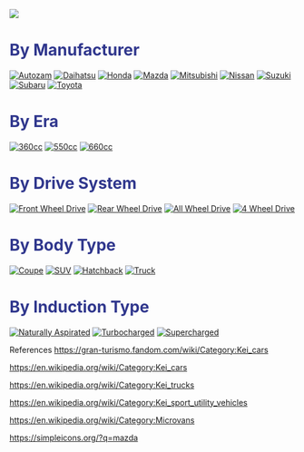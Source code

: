 ![](https://static0.hotcarsimages.com/wordpress/wp-content/uploads/2020/03/feature-image-kei-cars.jpg)

<h1 style="color:#30378d">By Manufacturer</h1>

[![Autozam](https://shields.io/badge/Autozam-9-red?logo=mazda&logoWidth=40&logoColor=white&style=for-the-badge&labelColor=30378d&color=red)](./vehicles/autozam/index.html)
[![Daihatsu](https://shields.io/badge/Daihatsu-9-red?logo=toyota&logoWidth=40&logoColor=white&style=for-the-badge&labelColor=EB0A1E&color=red)](./vehicles/daihatsu/index.html)
[![Honda](https://shields.io/badge/Honda-9-red?logo=honda&logoWidth=40&logoColor=white&style=for-the-badge&labelColor=047bc0&color=red)](./vehicles/honda/index.html)
[![Mazda](https://shields.io/badge/Mazda-9-red?logo=Mazda&logoWidth=40&logoColor=white&style=for-the-badge&labelColor=101010&color=red)](./vehicles/mazda/index.html)
[![Mitsubishi](https://shields.io/badge/Mitsubishi-9-red?logo=Mitsubishi&logoWidth=40&logoColor=white&style=for-the-badge&labelColor=E60012&color=red)](./vehicles/mitsubishi/index.html)
[![Nissan](https://shields.io/badge/Nissan-9-red?logo=Nissan&logoWidth=40&logoColor=white&style=for-the-badge&labelColor=C3002F&color=red)](./vehicles/nissan/index.html)
[![Suzuki](https://shields.io/badge/Suzuki-9-red?logo=Suzuki&logoWidth=40&logoColor=white&style=for-the-badge&labelColor=035dd0&color=red)](./vehicles/suzuki/index.html)
[![Subaru](https://shields.io/badge/Subaru-9-red?logo=Subaru&logoWidth=40&logoColor=white&style=for-the-badge&labelColor=013C74&color=red)](./vehicles/subaru/index.html)
[![Toyota](https://shields.io/badge/Toyota-4-red?logo=Toyota&logoWidth=40&logoColor=white&style=for-the-badge&labelColor=EB0A1E&color=red)](./vehicles/toyota/index.html)

<h1 style="color:#30378d">By Era</h1>

[![360cc](https://shields.io/badge/360cc-1-orange?logoWidth=40&logoColor=white&style=for-the-badge&labelColor=34A853&color=red)](./categories/era/360cc.html)
[![550cc](https://shields.io/badge/550cc-1-orange?logoWidth=40&logoColor=white&style=for-the-badge&labelColor=34A853&color=red)](./categories/era/550cc.html)
[![660cc](https://shields.io/badge/660cc-1-orange?logoWidth=40&logoColor=white&style=for-the-badge&labelColor=34A853&color=red)](./categories/era/660cc.html)

<h1 style="color:#30378d">By Drive System</h1>


[![Front Wheel Drive](https://shields.io/badge/Front%20Wheel%20Drive-1-orange?logoWidth=40&logoColor=white&style=for-the-badge&labelColor=009DE0&color=red)](./categories/drive/fwd.html)
[![Rear Wheel Drive](https://shields.io/badge/Rear%20Wheel%20Drive-1-orange?logoWidth=40&logoColor=white&style=for-the-badge&labelColor=009DE0&color=red)](./categories/drive/rwd.html)
[![All Wheel Drive](https://shields.io/badge/All%20Wheel%20Drive-1-orange?logoWidth=40&logoColor=white&style=for-the-badge&labelColor=009DE0&color=red)](./categories/drive/awd.html)
[![4 Wheel Drive](https://shields.io/badge/4%20Wheel%20Drive-1-orange?logoWidth=40&logoColor=white&style=for-the-badge&labelColor=009DE0&color=red)](./categories/drive/4wd.html)

<h1 style="color:#30378d">By Body Type</h1>

[![Coupe](https://shields.io/badge/Coupe-1-orange?logoWidth=40&logoColor=white&style=for-the-badge&labelColor=FFD500&color=red)](./categories/body/coupe.html)
[![SUV](https://shields.io/badge/SUV-1-orange?logoWidth=40&logoColor=white&style=for-the-badge&labelColor=FFD500&color=red)](./categories/body/suv.html)
[![Hatchback](https://shields.io/badge/Hatchback-1-orange?logoWidth=40&logoColor=white&style=for-the-badge&labelColor=FFD500&color=red)](./categories/body/hatchback.html)
[![Truck](https://shields.io/badge/Truck-1-orange?logoWidth=40&logoColor=white&style=for-the-badge&labelColor=FFD500&color=red)](./categories/body/truck.html)

<h1 style="color:#30378d">By Induction Type</h1>

[![Naturally Aspirated](https://shields.io/badge/Naturally%20Aspirated-1-orange?logoWidth=40&logoColor=white&style=for-the-badge&labelColor=30378d&color=red)](./categories/induction/natural.html)
[![Turbocharged](https://shields.io/badge/Turbocharged-1-orange?logoWidth=40&logoColor=white&style=for-the-badge&labelColor=30378d&color=red)](./categories/induction/turbocharged.html)
[![Supercharged](https://shields.io/badge/Supercharged-1-orange?logoWidth=40&logoColor=white&style=for-the-badge&labelColor=30378d&color=red)](./categories/induction/supercharged.html)

References
https://gran-turismo.fandom.com/wiki/Category:Kei_cars

https://en.wikipedia.org/wiki/Category:Kei_cars

https://en.wikipedia.org/wiki/Category:Kei_trucks

https://en.wikipedia.org/wiki/Category:Kei_sport_utility_vehicles

https://en.wikipedia.org/wiki/Category:Microvans

https://simpleicons.org/?q=mazda
